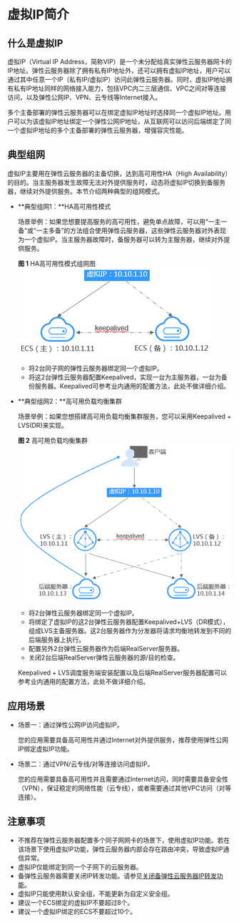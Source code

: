 # 虚拟IP简介<a name="zh-cn_topic_0097595314"></a>

## 什么是虚拟IP<a name="zh-cn_topic_0206027322_zh-cn_topic_0095139658_section1957217912819"></a>

虚拟IP（Virtual IP Address，简称VIP）是一个未分配给真实弹性云服务器网卡的IP地址。弹性云服务器除了拥有私有IP地址外，还可以拥有虚拟IP地址，用户可以通过其中任意一个IP（私有IP/虚拟IP）访问此弹性云服务器。同时，虚拟IP地址拥有私有IP地址同样的网络接入能力，包括VPC内二三层通信、VPC之间对等连接访问，以及弹性公网IP、VPN、云专线等Internet接入。

多个主备部署的弹性云服务器可以在绑定虚拟IP地址时选择同一个虚拟IP地址。用户可以为该虚拟IP地址绑定一个弹性公网IP地址，从互联网可以访问后端绑定了同一个虚拟IP地址的多个主备部署的弹性云服务器，增强容灾性能。

## 典型组网<a name="section766193134213"></a>

虚拟IP主要用在弹性云服务器的主备切换，达到高可用性HA（High Availability）的目的。当主服务器发生故障无法对外提供服务时，动态将虚拟IP切换到备服务器，继续对外提供服务。本节介绍两种典型的组网模式。

-   **典型组网1：**HA高可用性模式

    场景举例：如果您想要提高服务的高可用性，避免单点故障，可以用“一主一备”或“一主多备”的方法组合使用弹性云服务器，这些弹性云服务器对外表现为一个虚拟IP。当主服务器故障时，备服务器可以转为主服务器，继续对外提供服务。

    **图 1**  HA高可用性模式组网图<a name="zh-cn_topic_0206027322_fig127741244152518"></a>  
    ![](figures/HA高可用性模式组网图.png "HA高可用性模式组网图")

    -   将2台同子网的弹性云服务器绑定同一个虚拟IP。
    -   将这2台弹性云服务器配置Keepalived，实现一台为主服务器，一台为备份服务器。Keepalived可参考业内通用的配置方法，此处不做详细介绍。

-   **典型组网2：**高可用负载均衡集群

    场景举例：如果您想搭建高可用负载均衡集群服务，您可以采用Keepalived + LVS\(DR\)来实现。

    **图 2**  高可用负载均衡集群<a name="zh-cn_topic_0206027322_fig10769151182615"></a>  
    ![](figures/高可用负载均衡集群.png "高可用负载均衡集群")

    -   将2台弹性云服务器绑定同一个虚拟IP。
    -   将绑定了虚拟IP的这2台弹性云服务器配置Keepalived+LVS（DR模式），组成LVS主备服务器。这2台服务器作为分发器将请求均衡地转发到不同的后端服务器上执行。
    -   配置另外2台弹性云服务器作为后端RealServer服务器。
    -   关闭2台后端RealServer弹性云服务器的源/目的检查。

    Keepalived + LVS调度服务端安装配置以及后端RealServer服务器配置可以参考业内通用的配置方法，此处不做详细介绍。


## 应用场景<a name="section43011914174217"></a>

-   场景一：通过弹性公网IP访问虚拟IP。

    您的应用需要具备高可用性并通过Internet对外提供服务，推荐使用弹性公网IP绑定虚拟IP功能。

-   场景二：通过VPN/云专线/对等连接访问虚拟IP。

    您的应用需要具备高可用性并且需要通过Internet访问，同时需要具备安全性（VPN），保证稳定的网络性能（云专线），或者需要通过其他VPC访问（对等连接）。


## 注意事项<a name="zh-cn_topic_0206027322_zh-cn_topic_0095139658_section879083912226"></a>

-   不推荐在弹性云服务器配置多个同子网网卡的场景下，使用虚拟IP功能。若在该场景下使用虚拟IP功能，弹性云服务器内部会存在路由冲突，导致虚拟IP通信异常。
-   虚拟IP仅能绑定到同一个子网下的云服务器。
-   备弹性云服务器需要关闭IP转发功能。请参见[关闭备弹性云服务器IP转发功能](关闭备弹性云服务器IP转发功能.md)。
-   虚拟IP只能使用默认安全组，不能更新为自定义安全组。
-   建议一个ECS绑定的虚拟IP不要超过8个。
-   建议一个虚拟IP绑定的ECS不要超过10个。

